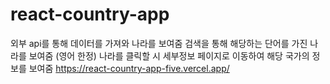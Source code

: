 # react-country-app
외부 api를 통해 데이터를 가져와 나라를 보여줌
검색을 통해 해당하는 단어를 가진 나라를 보여줌 (영어 한정)
나라를 클릭할 시 세부정보 페이지로 이동하여 해당 국가의 정보를 보여줌
https://react-country-app-five.vercel.app/
